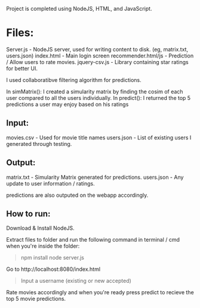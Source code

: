 Project is completed using NodeJS, HTML, and JavaScript.


# Files:

Server.js - NodeJS server, used for writing content to disk. (eg, matrix.txt, users.json)
index.html - Main login screen
recommender.html/js - Prediction / Allow users to rate movies. 
jquery-csv.js - Library containing star ratings for better UI.

I used collaboratibve filtering algorithm for predictions.

In simMatrix(): I created a simularity matrix by finding the cosim of each user compared to all the users individually.
In predict(): I returned the top 5 predictions a user may enjoy based on his ratings


## Input:

movies.csv - Used for movie title names
users.json - List of existing users I generated through testing.

## Output: 

matrix.txt - Simularity Matrix generated for predictions.
users.json - Any update to user information / ratings.

predictions are also outputed on the webapp accordingly.

## How to run:
Download & Install NodeJS.

Extract files to folder and run the following command in terminal / cmd when you're inside the folder:
> npm install 
> node server.js

Go to http://localhost:8080/index.html 

> Input a username (existing or new accepted)

Rate movies accordingly and when you're ready press predict to recieve the top 5 movie predictions. 
